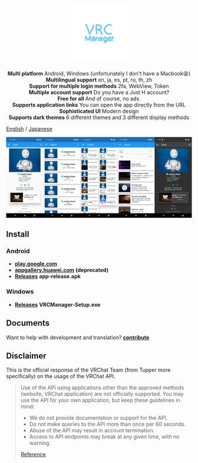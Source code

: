 <h1 align="center">
  <img width="30%" src="assets/img/foreground.png">
</h1>

<div align="center">
  <p>
    <b>Multi platform</b> Android, Windows (unfortunately I don't have a Macbook😫)<br>
    <b>Multilingual support</b>  en, ja, es, pt, ru, th, zh<br>
    <b>Support for multiple login methods</b> 2fa, WebView, Token<br>
    <b>Multiple account support</b> Do you have a Just H account?<br>
    <b>Free for all</b> And of course, no ads.<br>
    <b>Supports application links</b> You can open the app directly from the URL<br>
    <b>Sophisticated UI</b> Modern design<br>
    <b>Supports dark themes</b> 6 different themes and 3 different display methods<br>
  </p>
</div>

[English](README.md) / [Japanese](README-ja.md)

<img width="20%" src="docs/img/screenshots1.png"><img width="20%" src="docs/img/screenshots2.png"><img width="20%" src="docs/img/screenshots3.png"><img width="20%" src="docs/img/screenshots4.png"><img width="20%" src="docs/img/screenshots5.png">

## Install

### Android

- [**play.google.com**](https://play.google.com/store/apps/details?id=com.yuki0311.vrc_manager)
- [**appgallery.huawei.com**](https://appgallery.huawei.com/#/app/C106854219) **(deprecated)**
- [**Releases**](https://github.com/fa0311/vrc_manager/releases) **app-release.apk**

### Windows

- [**Releases**](https://github.com/fa0311/vrc_manager/releases) **VRCManager-Setup.exe**

## Documents

Want to help with development and translation? [**contribute**](docs/contribute/en.md)

## Disclaimer

This is the official response of the VRChat Team (from Tupper more specifically) on the usage of the VRChat API.

> Use of the API using applications other than the approved methods (website, VRChat application) are not officially supported. You may use the API for your own application, but keep these guidelines in mind:
>
> - We do not provide documentation or support for the API.
> - Do not make queries to the API more than once per 60 seconds.
> - Abuse of the API may result in account termination.
> - Access to API endpoints may break at any given time, with no warning.
>
> [Reference](https://vrchatapi.github.io/sdk/java/)
